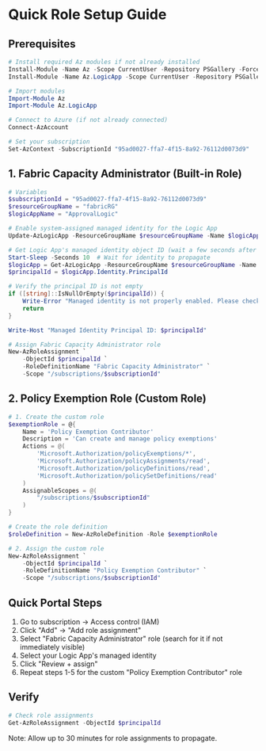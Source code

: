 # Quick Role Setup Guide

## Prerequisites
```powershell
# Install required Az modules if not already installed
Install-Module -Name Az -Scope CurrentUser -Repository PSGallery -Force
Install-Module -Name Az.LogicApp -Scope CurrentUser -Repository PSGallery -Force

# Import modules
Import-Module Az
Import-Module Az.LogicApp

# Connect to Azure (if not already connected)
Connect-AzAccount

# Set your subscription
Set-AzContext -SubscriptionId "95ad0027-ffa7-4f15-8a92-76112d0073d9"
```

## 1. Fabric Capacity Administrator (Built-in Role)
```powershell
# Variables
$subscriptionId = "95ad0027-ffa7-4f15-8a92-76112d0073d9"
$resourceGroupName = "fabricRG"
$logicAppName = "ApprovalLogic"

# Enable system-assigned managed identity for the Logic App
Update-AzLogicApp -ResourceGroupName $resourceGroupName -Name $logicAppName -IdentityType SystemAssigned

# Get Logic App's managed identity object ID (wait a few seconds after enabling)
Start-Sleep -Seconds 10  # Wait for identity to propagate
$logicApp = Get-AzLogicApp -ResourceGroupName $resourceGroupName -Name $logicAppName
$principalId = $logicApp.Identity.PrincipalId

# Verify the principal ID is not empty
if ([string]::IsNullOrEmpty($principalId)) {
    Write-Error "Managed identity is not properly enabled. Please check the Logic App in the Azure Portal."
    return
}

Write-Host "Managed Identity Principal ID: $principalId"

# Assign Fabric Capacity Administrator role
New-AzRoleAssignment `
    -ObjectId $principalId `
    -RoleDefinitionName "Fabric Capacity Administrator" `
    -Scope "/subscriptions/$subscriptionId"
```

## 2. Policy Exemption Role (Custom Role)
```powershell
# 1. Create the custom role
$exemptionRole = @{
    Name = 'Policy Exemption Contributor'
    Description = 'Can create and manage policy exemptions'
    Actions = @(
        'Microsoft.Authorization/policyExemptions/*',
        'Microsoft.Authorization/policyAssignments/read',
        'Microsoft.Authorization/policyDefinitions/read',
        'Microsoft.Authorization/policySetDefinitions/read'
    )
    AssignableScopes = @(
        "/subscriptions/$subscriptionId"
    )
}

# Create the role definition
$roleDefinition = New-AzRoleDefinition -Role $exemptionRole

# 2. Assign the custom role
New-AzRoleAssignment `
    -ObjectId $principalId `
    -RoleDefinitionName "Policy Exemption Contributor" `
    -Scope "/subscriptions/$subscriptionId"
```

## Quick Portal Steps
1. Go to subscription → Access control (IAM)
2. Click "Add" → "Add role assignment"
3. Select "Fabric Capacity Administrator" role (search for it if not immediately visible)
4. Select your Logic App's managed identity
5. Click "Review + assign"
6. Repeat steps 1-5 for the custom "Policy Exemption Contributor" role

## Verify
```powershell
# Check role assignments
Get-AzRoleAssignment -ObjectId $principalId
```

Note: Allow up to 30 minutes for role assignments to propagate.